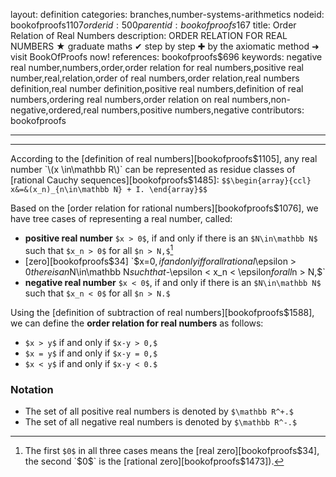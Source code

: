 layout: definition
categories: branches,number-systems-arithmetics
nodeid: bookofproofs$1107
orderid: 500
parentid: bookofproofs$167
title: Order Relation of Real Numbers
description: ORDER RELATION FOR REAL NUMBERS ★ graduate maths ✔ step by step ✚ by the axiomatic method ➜ visit BookOfProofs now!
references: bookofproofs$696
keywords: negative real number,numbers,order,order relation for real numbers,positive real number,real,relation,order of real numbers,order relation,real numbers definition,real number definition,positive real numbers,definition of real numbers,ordering real numbers,order relation on real numbers,non-negative,ordered,real numbers,positive numbers,negative
contributors: bookofproofs

---


---

According to the [definition of real numbers][bookofproofs$1105], any real number `\(x \in\mathbb R\)` can be represented as residue classes of [rational Cauchy sequences][bookofproofs$1485]:
`$$\begin{array}{ccl}
x&=&(x_n)_{n\in\mathbb N} + I.
\end{array}$$`

Based on the [order relation for rational numbers][bookofproofs$1076], we have tree cases of representing a real number, called:
* **positive real number** `$x > 0$`,  if and only if  there is an `$N\in\mathbb N$` such that `$x_n > 0$` for all `$n > N,$`[^1]
* [zero][bookofproofs$34] `$x=0$`, if and only if for all rational `$\epsilon > 0$` there is an `$N\in\mathbb N$` such that `$-\epsilon < x_n < \epsilon$` for all `$n > N,$` 
* **negative real number** `$x < 0$`, if and only if there is an `$N\in\mathbb N$` such that `$x_n < 0$` for all `$n > N.$`  

Using the [definition of subtraction of real numbers][bookofproofs$1588], we can define the **order relation for real numbers** as follows:
* `$x > y$` if and only if `$x-y > 0,$`
* `$x = y$` if and only if `$x-y = 0,$`
* `$x < y$` if and only if `$x-y < 0.$`

### Notation

* The set of all positive real numbers is denoted by `$\mathbb R^+.$`
* The set of all negative real numbers is denoted by `$\mathbb R^-.$`

[^1]: The first `$0$` in all three cases means the [real zero][bookofproofs$34], the second `$0$` is the [rational zero][bookofproofs$1473]).
